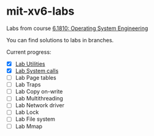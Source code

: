# mit-xv6-labs

Labs from course [6.1810: Operating System Engineering](https://pdos.csail.mit.edu/6.S081/2023)

You can find solutions to labs in branches.

Current progress:

- [x] [Lab Utilities](https://github.com/zkenshinx/mit-xv6-labs/tree/lab-util)
- [x] [Lab System calls](https://github.com/zkenshinx/mit-xv6-labs/tree/lab-syscall)
- [ ] Lab Page tables
- [ ] Lab Traps
- [ ] Lab Copy on-write
- [ ] Lab Multithreading
- [ ] Lab Network driver
- [ ] Lab Lock
- [ ] Lab File system
- [ ] Lab Mmap
